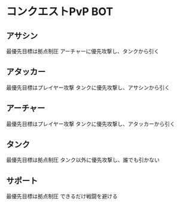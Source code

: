 # コンクエストPvP BOT

## アサシン

最優先目標は拠点制圧
アーチャーに優先攻撃し、タンクから引く

## アタッカー

最優先目標はプレイヤー攻撃
タンクに優先攻撃し、アサシンから引く

## アーチャー

最優先目標はプレイヤー攻撃
タンクに優先攻撃し、アタッカーから引く

## タンク

最優先目標は拠点制圧
タンク以外に優先攻撃し、誰でも引かない

## サポート

最優先目標は拠点制圧
できるだけ戦闘を避ける
